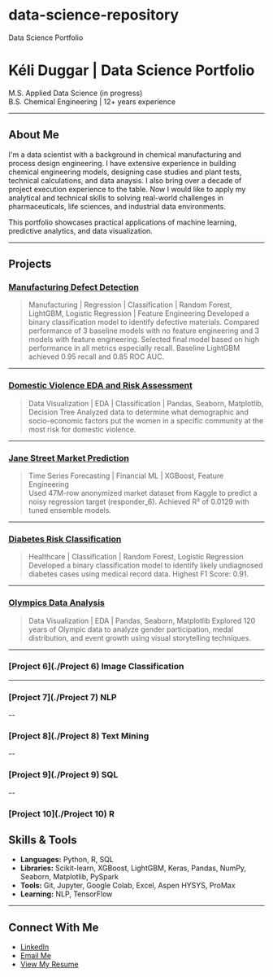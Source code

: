 # data-science-repository
Data Science Portfolio
# Kéli Duggar | Data Science Portfolio

M.S. Applied Data Science (in progress)  
B.S. Chemical Engineering | 12+ years experience  

---

## About Me

I'm a data scientist with a background in chemical manufacturing and process design engineering. I have extensive experience in building chemical engineering models, designing case studies and plant tests, technical calculations, and data anaysis. I also bring over a decade of project execution experience to the table. Now I would like to apply my analytical and technical skills to solving real-world challenges in pharmaceuticals, life sciences, and industrial data environments.

This portfolio showcases practical applications of machine learning, predictive analytics, and data visualization.

---

## Projects

### [Manufacturing Defect Detection](./manufacturing_defect_detection)
> Manufacturing | Regression | Classification | Random Forest, LightGBM, Logistic Regression | Feature Engineering
Developed a binary classification model to identify defective materials. Compared performance of 3 baseline models with no feature engineering and 3 models with feature engineering. Selected final model based on high performance in all metrics especially recall. Baseline LightGBM achieved 0.95 recall and 0.85 ROC AUC.

---

### [Domestic Violence EDA and Risk Assessment](./domestic_violence_risk_analysis)
> Data Visualization | EDA | Classification | Pandas, Seaborn, Matplotlib, Decision Tree
Analyzed data to determine what demographic and socio-economic factors put the women in a specific community at the most risk for domestic violence.

---

### [Jane Street Market Prediction](./jane-street-responder6)
> Time Series Forecasting | Financial ML | XGBoost, Feature Engineering  
Used 47M-row anonymized market dataset from Kaggle to predict a noisy regression target (responder_6). Achieved R² of 0.0129 with tuned ensemble models.

---

### [Diabetes Risk Classification](./diabetes-prediction)
> Healthcare | Classification | Random Forest, Logistic Regression  
Developed a binary classification model to identify likely undiagnosed diabetes cases using medical record data. Highest F1 Score: 0.91.

---

### [Olympics Data Analysis](./olympics-eda)
> Data Visualization | EDA | Pandas, Seaborn, Matplotlib
Explored 120 years of Olympic data to analyze gender participation, medal distribution, and event growth using visual storytelling techniques.

---

### [Project 6](./Project 6) Image Classification

---

### [Project 7](./Project 7) NLP

--

### [Project 8](./Project 8) Text Mining

--

### [Project 9](./Project 9) SQL

--

### [Project 10](./Project 10) R


## Skills & Tools

- **Languages:** Python, R, SQL  
- **Libraries:** Scikit-learn, XGBoost, LightGBM,  Keras, Pandas, NumPy, Seaborn, Matplotlib, PySpark
- **Tools:** Git, Jupyter, Google Colab, Excel, Aspen HYSYS, ProMax  
- **Learning:** NLP, TensorFlow

---

## Connect With Me

- [LinkedIn](https://www.linkedin.com/in/kéli-duggar-84889299)
- [Email Me](mailto:keliduggar@gmail.com)
- [View My Resume](./documents/Resume%20of%20Keli%20Duggar.pdf)

